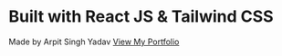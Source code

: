 # Built with React JS & Tailwind CSS
Made by Arpit Singh Yadav
[View My Portfolio](https://portfolio-react-2-0-mauve.vercel.app/)
